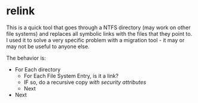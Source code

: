 # relink
This is a quick tool that goes through a NTFS directory (may work on other file systems) and replaces all symbolic links with the files that they point to.  I used it to solve a very specific problem with a migration tool - it may or may not be useful to anyone else.

The behavior is:
* For Each directory
  - For Each File System Entry, is it a link?
  - IF so, do a recursive copy *with security attributes*
  - Next
* Next
